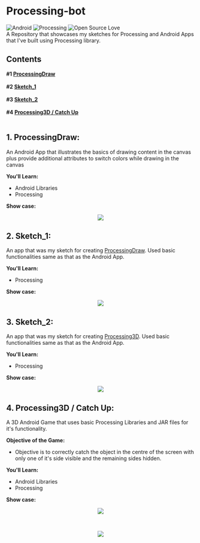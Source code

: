 # Processing-bot

![Android](https://img.shields.io/badge/Platform-Android-green.svg)   ![Processing](https://img.shields.io/badge/Processing-True-blue.svg)    ![Open Source Love](https://badges.frapsoft.com/os/v2/open-source.svg?v=103)  <br />
A Repository that showcases my sketches for Processing and Android Apps that I've built using Processing library.

## Contents
**#1 [ProcessingDraw](https://github.com/SyamSundarKirubakaran/Processing-bot/tree/master/ProcessingDraw)**
<br /><br />
**#2 [Sketch_1](https://github.com/SyamSundarKirubakaran/Processing-bot/tree/master/sketch_1)**<br /><br />
**#3 [Sketch_2](https://github.com/SyamSundarKirubakaran/Processing-bot/tree/master/sketch_2)**
<br /><br />
**#4 [Processing3D / Catch Up](https://github.com/SyamSundarKirubakaran/Processing-bot/tree/master/Processing3D)**
<br /><br />


## 1. ProcessingDraw:
An Android App that illustrates the basics of drawing content in the canvas plus provide additional attributes to switch colors while drawing in the canvas<br />

**You'll Learn:**
* Android Libraries
* Processing<br />

**Show case:**
<br />
<p align="center">
  <img src="asserts/draw.gif">
</p>

## 2. Sketch_1:
An app that was my sketch for creating [ProcessingDraw](https://github.com/SyamSundarKirubakaran/Processing-bot/tree/master/ProcessingDraw). Used basic functionalities same as that as the Android App.<br />

**You'll Learn:**
* Processing<br />

**Show case:**
<br />
<p align="center">
  <img src="asserts/sketch_1.gif">
</p>

## 3. Sketch_2:
An app that was my sketch for creating [Processing3D](https://github.com/SyamSundarKirubakaran/Processing-bot/tree/master/Processing3D). Used basic functionalities same as that as the Android App.<br />

**You'll Learn:**
* Processing<br />

**Show case:**
<br />
<p align="center">
  <img src="asserts/sketch_2.gif">
</p>

## 4. Processing3D / Catch Up:
A 3D Android Game that uses basic Processing Libraries and JAR files for it's functionality.<br />

**Objective of the Game:**
* Objective is to correctly catch the object in the centre
of the screen with only one of it's side visible and the remaining sides hidden.<br />

**You'll Learn:**
* Android Libraries
* Processing<br />

**Show case:**
<br />
<p align="center">
  <img src="asserts/3d.gif">
</p><br />
<p align="center">
  <img src="asserts/game.gif">
</p>